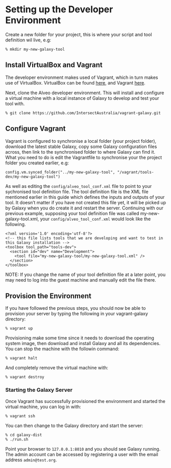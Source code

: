# Setting up the Developer Environment

Create a new folder for your project, this is where your script and tool definition wil live, e.g:

```
% mkdir my-new-galaxy-tool
```

## Install VirtualBox and Vagrant

The developer environment makes used of Vagrant, which in turn makes use of VirtualBox. VirtualBox can be found [here](https://www.virtualbox.org/), and Vagrant [here](https://www.vagrantup.com/).

Next, clone the Alveo developer environment. This will install and configure a virtual machine with a local instance of Galaxy to develop and test your tool with.

```
% git clone https://github.com/IntersectAustralia/vagrant-galaxy.git
```

## Configure Vagrant

Vagrant is configured to synchronise a local folder (your project folder), download the latest stable Galaxy, copy some Galaxy configuration files across, then link to the synchronised folder to where Galaxy can find it. What you need to do is edit the Vagrantfile to synchronise your the project folder you created earlier, e.g:

```
config.vm.synced_folder("../my-new-galaxy-tool", "/vagrant/tools-dev/my-new-galaxy-tool")
```

As well as editing the `config/alveo_tool_conf.xml` file to point to your sychronised tool definition file. The tool definition file is the XML file mentioned earlier in this guide which defines the inputs and outputs of your tool. It doesn’t matter if you have not created this file yet, it will be picked up by Galaxy when you do create it and restart the server. Continuing with our previous example, supposing your tool definition file was called my-new-galaxy-tool.xml, your `config/alveo_tool_conf.xml` would look like the following.

```
<?xml version='1.0' encoding='utf-8'?>
<!-- this file lists tools that we are developing and want to test in this Galaxy installation -->
<toolbox tool_path="tools-dev">
  <section id="dev" name="Development">
    <tool file="my-new-galaxy-tool/my-new-galaxy-tool.xml" />
  </section>
</toolbox>
```

NOTE: If you change the name of your tool definition file at a later point, you may need to log into the guest machine and manually edit the file there.

## Provision the Environment

If you have followed the previous steps, you should now be able to provision your server by typing the following in your vagrant-galaxy directory:

```
% vagrant up
```

Provisioning make some time since it needs to download the operating system image, then download and install Galaxy and all its dependencies. You can stop the machine with the followin command:

```
% vagrant halt
```

And completely remove the virtual machine with:

```
% vagrant destroy 
```

### Starting the Galaxy Server

Once Vagrant has successfully provisioned the environment and started the virtual machine, you can log in with:

```
% vagrant ssh
```

You can then change to the Galaxy directory and start the server:

```
% cd galaxy-dist
% ./run.sh
```

Point your browser to `127.0.0.1:8010` and you should see Galaxy running. The admin account can be accessed by registering a user with the email address `admin@test.org`.

